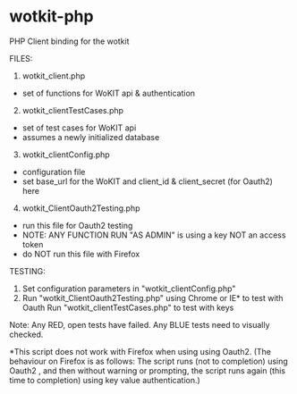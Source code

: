 wotkit-php
==========

PHP Client binding for the wotkit


FILES:

1. wotkit_client.php
  - set of functions for WoKIT api & authentication
  
2. wotkit_clientTestCases.php
  - set of test cases for WoKIT api
  - assumes a newly initialized database
  
3. wotkit_clientConfig.php
  - configuration file
  - set base_url for the WoKIT and client_id & client_secret (for Oauth2) here
  
4. wotkit_ClientOauth2Testing.php
  - run this file for Oauth2 testing 
  - NOTE: ANY FUNCTION RUN "AS ADMIN" is using a key NOT an access token	
  - do NOT run this file with Firefox
  

TESTING:

1. Set configuration parameters in "wotkit_clientConfig.php"
2. Run "wotkit_ClientOauth2Testing.php" using Chrome or IE* to test with Oauth
   Run "wotkit_clientTestCases.php" to test with keys

Note: Any RED, open tests have failed. Any BLUE tests need to visually checked.



*This script does not work with Firefox when using using Oauth2. 
(The behaviour on Firefox is as follows:
The script runs (not to completion) using Oauth2 ,
and then without warning or prompting, the script runs again (this time to completion) 
using key value authentication.)
